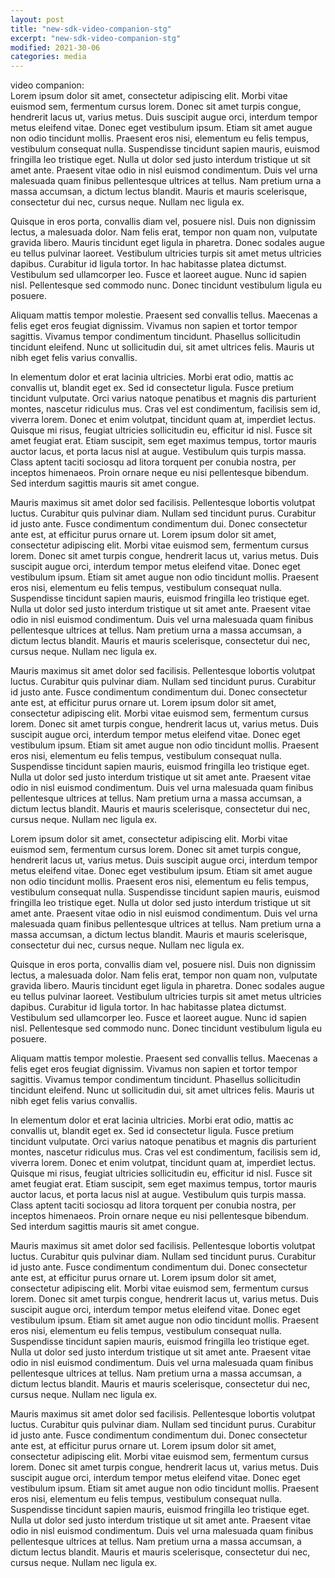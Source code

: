 ```yaml
---
layout: post
title: "new-sdk-video-companion-stg"
excerpt: "new-sdk-video-companion-stg"
modified: 2021-30-06
categories: media
---
```


video companion:
<br/>
Lorem ipsum dolor sit amet, consectetur adipiscing elit. Morbi vitae euismod sem, fermentum cursus lorem. Donec sit amet turpis congue, hendrerit lacus ut, varius metus. Duis suscipit augue orci, interdum tempor metus eleifend vitae. Donec eget vestibulum ipsum. Etiam sit amet augue non odio tincidunt mollis. Praesent eros nisi, elementum eu felis tempus, vestibulum consequat nulla. Suspendisse tincidunt sapien mauris, euismod fringilla leo tristique eget. Nulla ut dolor sed justo interdum tristique ut sit amet ante. Praesent vitae odio in nisl euismod condimentum. Duis vel urna malesuada quam finibus pellentesque ultrices at tellus. Nam pretium urna a massa accumsan, a dictum lectus blandit. Mauris et mauris scelerisque, consectetur dui nec, cursus neque. Nullam nec ligula ex.

Quisque in eros porta, convallis diam vel, posuere nisl. Duis non dignissim lectus, a malesuada dolor. Nam felis erat, tempor non quam non, vulputate gravida libero. Mauris tincidunt eget ligula in pharetra. Donec sodales augue eu tellus pulvinar laoreet. Vestibulum ultricies turpis sit amet metus ultricies dapibus. Curabitur id ligula tortor. In hac habitasse platea dictumst. Vestibulum sed ullamcorper leo. Fusce et laoreet augue. Nunc id sapien nisl. Pellentesque sed commodo nunc. Donec tincidunt vestibulum ligula eu posuere.

Aliquam mattis tempor molestie. Praesent sed convallis tellus. Maecenas a felis eget eros feugiat dignissim. Vivamus non sapien et tortor tempor sagittis. Vivamus tempor condimentum tincidunt. Phasellus sollicitudin tincidunt eleifend. Nunc ut sollicitudin dui, sit amet ultrices felis. Mauris ut nibh eget felis varius convallis.

In elementum dolor et erat lacinia ultricies. Morbi erat odio, mattis ac convallis ut, blandit eget ex. Sed id consectetur ligula. Fusce pretium tincidunt vulputate. Orci varius natoque penatibus et magnis dis parturient montes, nascetur ridiculus mus. Cras vel est condimentum, facilisis sem id, viverra lorem. Donec et enim volutpat, tincidunt quam at, imperdiet lectus. Quisque mi risus, feugiat ultricies sollicitudin eu, efficitur id nisl. Fusce sit amet feugiat erat. Etiam suscipit, sem eget maximus tempus, tortor mauris auctor lacus, et porta lacus nisl at augue. Vestibulum quis turpis massa. Class aptent taciti sociosqu ad litora torquent per conubia nostra, per inceptos himenaeos. Proin ornare neque eu nisi pellentesque bibendum. Sed interdum sagittis mauris sit amet congue.

Mauris maximus sit amet dolor sed facilisis. Pellentesque lobortis volutpat luctus. Curabitur quis pulvinar diam. Nullam sed tincidunt purus. Curabitur id justo ante. Fusce condimentum condimentum dui. Donec consectetur ante est, at efficitur purus ornare ut.
Lorem ipsum dolor sit amet, consectetur adipiscing elit. Morbi vitae euismod sem, fermentum cursus lorem. Donec sit amet turpis congue, hendrerit lacus ut, varius metus. Duis suscipit augue orci, interdum tempor metus eleifend vitae. Donec eget vestibulum ipsum. Etiam sit amet augue non odio tincidunt mollis. Praesent eros nisi, elementum eu felis tempus, vestibulum consequat nulla. Suspendisse tincidunt sapien mauris, euismod fringilla leo tristique eget. Nulla ut dolor sed justo interdum tristique ut sit amet ante. Praesent vitae odio in nisl euismod condimentum. Duis vel urna malesuada quam finibus pellentesque ultrices at tellus. Nam pretium urna a massa accumsan, a dictum lectus blandit. Mauris et mauris scelerisque, consectetur dui nec, cursus neque. Nullam nec ligula ex.

Mauris maximus sit amet dolor sed facilisis. Pellentesque lobortis volutpat luctus. Curabitur quis pulvinar diam. Nullam sed tincidunt purus. Curabitur id justo ante. Fusce condimentum condimentum dui. Donec consectetur ante est, at efficitur purus ornare ut.
Lorem ipsum dolor sit amet, consectetur adipiscing elit. Morbi vitae euismod sem, fermentum cursus lorem. Donec sit amet turpis congue, hendrerit lacus ut, varius metus. Duis suscipit augue orci, interdum tempor metus eleifend vitae. Donec eget vestibulum ipsum. Etiam sit amet augue non odio tincidunt mollis. Praesent eros nisi, elementum eu felis tempus, vestibulum consequat nulla. Suspendisse tincidunt sapien mauris, euismod fringilla leo tristique eget. Nulla ut dolor sed justo interdum tristique ut sit amet ante. Praesent vitae odio in nisl euismod condimentum. Duis vel urna malesuada quam finibus pellentesque ultrices at tellus. Nam pretium urna a massa accumsan, a dictum lectus blandit. Mauris et mauris scelerisque, consectetur dui nec, cursus neque. Nullam nec ligula ex.
<div class="apester-media" data-media-id="60dc34944da93f0025451d7a" height="350">

Lorem ipsum dolor sit amet, consectetur adipiscing elit. Morbi vitae euismod sem, fermentum cursus lorem. Donec sit amet turpis congue, hendrerit lacus ut, varius metus. Duis suscipit augue orci, interdum tempor metus eleifend vitae. Donec eget vestibulum ipsum. Etiam sit amet augue non odio tincidunt mollis. Praesent eros nisi, elementum eu felis tempus, vestibulum consequat nulla. Suspendisse tincidunt sapien mauris, euismod fringilla leo tristique eget. Nulla ut dolor sed justo interdum tristique ut sit amet ante. Praesent vitae odio in nisl euismod condimentum. Duis vel urna malesuada quam finibus pellentesque ultrices at tellus. Nam pretium urna a massa accumsan, a dictum lectus blandit. Mauris et mauris scelerisque, consectetur dui nec, cursus neque. Nullam nec ligula ex.

Quisque in eros porta, convallis diam vel, posuere nisl. Duis non dignissim lectus, a malesuada dolor. Nam felis erat, tempor non quam non, vulputate gravida libero. Mauris tincidunt eget ligula in pharetra. Donec sodales augue eu tellus pulvinar laoreet. Vestibulum ultricies turpis sit amet metus ultricies dapibus. Curabitur id ligula tortor. In hac habitasse platea dictumst. Vestibulum sed ullamcorper leo. Fusce et laoreet augue. Nunc id sapien nisl. Pellentesque sed commodo nunc. Donec tincidunt vestibulum ligula eu posuere.

Aliquam mattis tempor molestie. Praesent sed convallis tellus. Maecenas a felis eget eros feugiat dignissim. Vivamus non sapien et tortor tempor sagittis. Vivamus tempor condimentum tincidunt. Phasellus sollicitudin tincidunt eleifend. Nunc ut sollicitudin dui, sit amet ultrices felis. Mauris ut nibh eget felis varius convallis.

In elementum dolor et erat lacinia ultricies. Morbi erat odio, mattis ac convallis ut, blandit eget ex. Sed id consectetur ligula. Fusce pretium tincidunt vulputate. Orci varius natoque penatibus et magnis dis parturient montes, nascetur ridiculus mus. Cras vel est condimentum, facilisis sem id, viverra lorem. Donec et enim volutpat, tincidunt quam at, imperdiet lectus. Quisque mi risus, feugiat ultricies sollicitudin eu, efficitur id nisl. Fusce sit amet feugiat erat. Etiam suscipit, sem eget maximus tempus, tortor mauris auctor lacus, et porta lacus nisl at augue. Vestibulum quis turpis massa. Class aptent taciti sociosqu ad litora torquent per conubia nostra, per inceptos himenaeos. Proin ornare neque eu nisi pellentesque bibendum. Sed interdum sagittis mauris sit amet congue.

Mauris maximus sit amet dolor sed facilisis. Pellentesque lobortis volutpat luctus. Curabitur quis pulvinar diam. Nullam sed tincidunt purus. Curabitur id justo ante. Fusce condimentum condimentum dui. Donec consectetur ante est, at efficitur purus ornare ut.
Lorem ipsum dolor sit amet, consectetur adipiscing elit. Morbi vitae euismod sem, fermentum cursus lorem. Donec sit amet turpis congue, hendrerit lacus ut, varius metus. Duis suscipit augue orci, interdum tempor metus eleifend vitae. Donec eget vestibulum ipsum. Etiam sit amet augue non odio tincidunt mollis. Praesent eros nisi, elementum eu felis tempus, vestibulum consequat nulla. Suspendisse tincidunt sapien mauris, euismod fringilla leo tristique eget. Nulla ut dolor sed justo interdum tristique ut sit amet ante. Praesent vitae odio in nisl euismod condimentum. Duis vel urna malesuada quam finibus pellentesque ultrices at tellus. Nam pretium urna a massa accumsan, a dictum lectus blandit. Mauris et mauris scelerisque, consectetur dui nec, cursus neque. Nullam nec ligula ex.

Mauris maximus sit amet dolor sed facilisis. Pellentesque lobortis volutpat luctus. Curabitur quis pulvinar diam. Nullam sed tincidunt purus. Curabitur id justo ante. Fusce condimentum condimentum dui. Donec consectetur ante est, at efficitur purus ornare ut.
Lorem ipsum dolor sit amet, consectetur adipiscing elit. Morbi vitae euismod sem, fermentum cursus lorem. Donec sit amet turpis congue, hendrerit lacus ut, varius metus. Duis suscipit augue orci, interdum tempor metus eleifend vitae. Donec eget vestibulum ipsum. Etiam sit amet augue non odio tincidunt mollis. Praesent eros nisi, elementum eu felis tempus, vestibulum consequat nulla. Suspendisse tincidunt sapien mauris, euismod fringilla leo tristique eget. Nulla ut dolor sed justo interdum tristique ut sit amet ante. Praesent vitae odio in nisl euismod condimentum. Duis vel urna malesuada quam finibus pellentesque ultrices at tellus. Nam pretium urna a massa accumsan, a dictum lectus blandit. Mauris et mauris scelerisque, consectetur dui nec, cursus neque. Nullam nec ligula ex.
</div>



<script async src="https://sdk.stg.apester.com/core.min.js"></script>